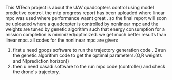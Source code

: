 This MTech project is about the UAV quadcopters control using model predictive control. the mtp progress report has been uploaded where linear mpc was used where performance wasnt great .
so the final report will soon be uploaded where a quadcopter is controlled by nonlinear mpc and the weights are tuned by genetic algorithm such that energy consumption for a mission completion is minimized/optimized. we get much better results than linear mpc.
all codes for the nonlinear mpc are given:
1) first u need gpops software to run the trajectory generation code .
2)run the genetic algorithm code to get the optimal parameters.(Q,R weights and N(prediction horizon))
3) then u need casadi software to the  run mpc code (controller) and check the drone's trajectory. 
